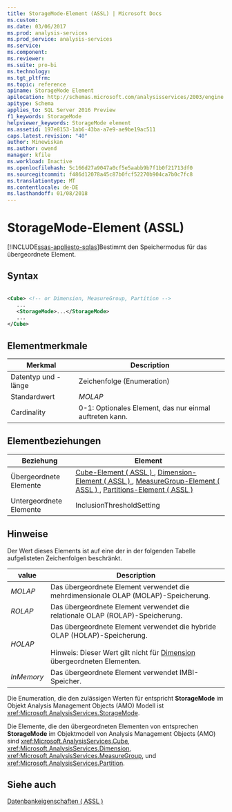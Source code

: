 ```yaml
---
title: StorageMode-Element (ASSL) | Microsoft Docs
ms.custom: 
ms.date: 03/06/2017
ms.prod: analysis-services
ms.prod_service: analysis-services
ms.service: 
ms.component: 
ms.reviewer: 
ms.suite: pro-bi
ms.technology: 
ms.tgt_pltfrm: 
ms.topic: reference
apiname: StorageMode Element
apilocation: http://schemas.microsoft.com/analysisservices/2003/engine
apitype: Schema
applies_to: SQL Server 2016 Preview
f1_keywords: StorageMode
helpviewer_keywords: StorageMode element
ms.assetid: 197e8153-1ab6-43ba-a7e9-ae9be19ac511
caps.latest.revision: "40"
author: Minewiskan
ms.author: owend
manager: kfile
ms.workload: Inactive
ms.openlocfilehash: 5c166d27a9047a0cf5e5aabb9b7f1b0f21713df0
ms.sourcegitcommit: f486d12078a45c87b0fcf52270b904ca7b0c7fc8
ms.translationtype: MT
ms.contentlocale: de-DE
ms.lasthandoff: 01/08/2018
---
```

# <a name="storagemode-element-assl"></a>StorageMode-Element (ASSL)
[!INCLUDE[ssas-appliesto-sqlas](../../../includes/ssas-appliesto-sqlas.md)]Bestimmt den Speichermodus für das übergeordnete Element.  
  
## <a name="syntax"></a>Syntax  
  
```xml  
  
<Cube> <!-- or Dimension, MeasureGroup, Partition -->  
   ...  
   <StorageMode>...</StorageMode>  
   ...  
</Cube>  
```  
  
## <a name="element-characteristics"></a>Elementmerkmale  
  
|Merkmal|Description|  
|--------------------|-----------------|  
|Datentyp und -länge|Zeichenfolge (Enumeration)|  
|Standardwert|*MOLAP*|  
|Cardinality|0-1: Optionales Element, das nur einmal auftreten kann.|  
  
## <a name="element-relationships"></a>Elementbeziehungen  
  
|Beziehung|Element|  
|------------------|-------------|  
|Übergeordnete Elemente|[Cube-Element &#40; ASSL &#41; ](../../../analysis-services/scripting/objects/cube-element-assl.md), [Dimension-Element &#40; ASSL &#41; ](../../../analysis-services/scripting/objects/dimension-element-assl.md), [MeasureGroup-Element &#40; ASSL &#41; ](../../../analysis-services/scripting/objects/measuregroup-element-assl.md), [Partitions-Element &#40; ASSL &#41;](../../../analysis-services/scripting/objects/partition-element-assl.md)|  
|Untergeordnete Elemente|InclusionThresholdSetting|  
  
## <a name="remarks"></a>Hinweise  
 Der Wert dieses Elements ist auf eine der in der folgenden Tabelle aufgelisteten Zeichenfolgen beschränkt.  
  
|value|Description|  
|-----------|-----------------|  
|*MOLAP*|Das übergeordnete Element verwendet die mehrdimensionale OLAP (MOLAP)-Speicherung.|  
|*ROLAP*|Das übergeordnete Element verwendet die relationale OLAP (ROLAP)-Speicherung.|  
|*HOLAP*|Das übergeordnete Element verwendet die hybride OLAP (HOLAP)-Speicherung.<br /><br /> Hinweis: Dieser Wert gilt nicht für [Dimension](../../../analysis-services/scripting/objects/dimension-element-assl.md) übergeordneten Elementen.|  
|*InMemory*|Das übergeordnete Element verwendet IMBI-Speicher.|  
  
 Die Enumeration, die den zulässigen Werten für entspricht **StorageMode** im Objekt Analysis Management Objects (AMO) Modell ist <xref:Microsoft.AnalysisServices.StorageMode>.  
  
 Die Elemente, die den übergeordneten Elementen von entsprechen **StorageMode** im Objektmodell von Analysis Management Objects (AMO) sind <xref:Microsoft.AnalysisServices.Cube>, <xref:Microsoft.AnalysisServices.Dimension>, <xref:Microsoft.AnalysisServices.MeasureGroup>, und <xref:Microsoft.AnalysisServices.Partition>.  
  
## <a name="see-also"></a>Siehe auch  
 [Datenbankeigenschaften &#40; ASSL &#41;](../../../analysis-services/scripting/properties/properties-assl.md)  
  
  
